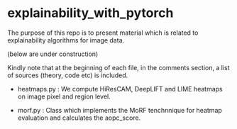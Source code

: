 # explainability_with_pytorch

The purpose of this repo is to present material which is related to explainability algorithms for image data.

(below are under construction)

Kindly note that at the beginning of each file, in the comments section, a list of sources (theory, code etc) is included.

- heatmaps.py : We compute HiResCAM, DeepLIFT and LIME heatmaps on image pixel and region level.

- morf.py : Class which implements the MoRF tenchnnique for heatmap evaluation and calculates the aopc_score.
